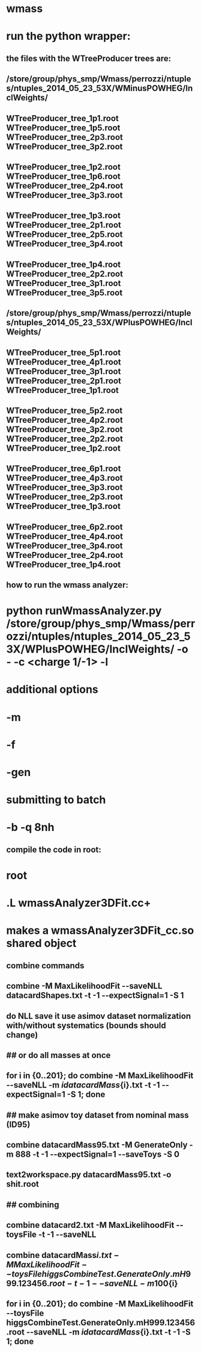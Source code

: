 # wmass
run the python wrapper:
=======================

## the files with the WTreeProducer trees are:
## /store/group/phys_smp/Wmass/perrozzi/ntuples/ntuples_2014_05_23_53X/WMinusPOWHEG/InclWeights/
##      WTreeProducer_tree_1p1.root    WTreeProducer_tree_1p5.root    WTreeProducer_tree_2p3.root    WTreeProducer_tree_3p2.root
##      WTreeProducer_tree_1p2.root    WTreeProducer_tree_1p6.root    WTreeProducer_tree_2p4.root    WTreeProducer_tree_3p3.root
##      WTreeProducer_tree_1p3.root    WTreeProducer_tree_2p1.root    WTreeProducer_tree_2p5.root    WTreeProducer_tree_3p4.root
##      WTreeProducer_tree_1p4.root    WTreeProducer_tree_2p2.root    WTreeProducer_tree_3p1.root    WTreeProducer_tree_3p5.root
## /store/group/phys_smp/Wmass/perrozzi/ntuples/ntuples_2014_05_23_53X/WPlusPOWHEG/InclWeights/
##      WTreeProducer_tree_5p1.root    WTreeProducer_tree_4p1.root    WTreeProducer_tree_3p1.root    WTreeProducer_tree_2p1.root    WTreeProducer_tree_1p1.root
##      WTreeProducer_tree_5p2.root    WTreeProducer_tree_4p2.root    WTreeProducer_tree_3p2.root    WTreeProducer_tree_2p2.root    WTreeProducer_tree_1p2.root
##      WTreeProducer_tree_6p1.root    WTreeProducer_tree_4p3.root    WTreeProducer_tree_3p3.root    WTreeProducer_tree_2p3.root    WTreeProducer_tree_1p3.root
##      WTreeProducer_tree_6p2.root    WTreeProducer_tree_4p4.root    WTreeProducer_tree_3p4.root    WTreeProducer_tree_2p4.root    WTreeProducer_tree_1p4.root


## how to run the wmass analyzer:

# python runWmassAnalyzer.py /store/group/phys_smp/Wmass/perrozzi/ntuples/ntuples_2014_05_23_53X/WPlusPOWHEG/InclWeights/  -o <date>-<name> -c <charge 1/-1>  -l <lumi> 
# additional options
#   -m <maxevents optional> 
#   -f <runonsinglefile> 
#   -gen
# submitting to batch
#    -b -q 8nh

## compile the code in root:
#    root
#    .L wmassAnalyzer3DFit.cc+
# makes a wmassAnalyzer3DFit_cc.so shared object

##

## combine commands

## combine   -M MaxLikelihoodFit --saveNLL datacardShapes.txt -t -1                 --expectSignal=1     -S 1
##               do NLL           save it                     use asimov dataset    normalization        with/without systematics (bounds should change)
## 
## ## or do all masses at once
## for i in {0..201}; do combine   -M MaxLikelihoodFit --saveNLL -m $i datacardMass${i}.txt -t -1 --expectSignal=1     -S 1; done
## 
## 
## ## make asimov toy dataset from nominal mass (ID95)
## combine datacardMass95.txt -M GenerateOnly -m 888 -t -1 --expectSignal=1 --saveToys -S 0
## 
## text2workspace.py datacardMass95.txt -o shit.root
## 
## ## combining 
## combine datacard2.txt -M MaxLikelihoodFit --toysFile <fileWithToy>  -t -1 --saveNLL
## 
## combine datacardMass${i}.txt -M MaxLikelihoodFit --toysFile higgsCombineTest.GenerateOnly.mH999.123456.root  -t -1  --saveNLL -m 100${i} 
## 
## for i in {0..201}; do combine   -M MaxLikelihoodFit --toysFile higgsCombineTest.GenerateOnly.mH999.123456.root --saveNLL -m $i datacardMass${i}.txt -t -1 -S 1; done

